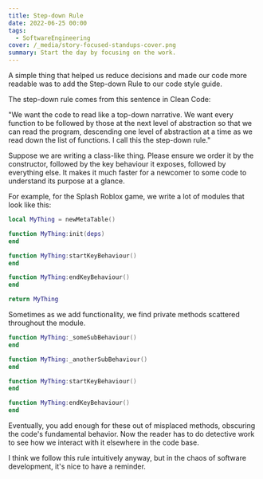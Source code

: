 ```yaml
---
title: Step-down Rule
date: 2022-06-25 00:00
tags:
  - SoftwareEngineering
cover: /_media/story-focused-standups-cover.png
summary: Start the day by focusing on the work.
---
```


A simple thing that helped us reduce decisions and made our code more readable was to add the Step-down Rule to our code style guide.

The step-down rule comes from this sentence in Clean Code:

"We want the code to read like a top-down narrative. We want every function to be followed by those at the next level of abstraction so that we can read the program, descending one level of abstraction at a time as we read down the list of functions. I call this the step-down rule."

Suppose we are writing a class-like thing. Please ensure we order it by the constructor, followed by the key behaviour it exposes, followed by everything else. It makes it much faster for a newcomer to some code to understand its purpose at a glance.

For example, for the Splash Roblox game, we write a lot of modules that look like this:

```lua
local MyThing = newMetaTable()

function MyThing:init(deps)
end

function MyThing:startKeyBehaviour()
end

function MyThing:endKeyBehaviour()
end

return MyThing
```

Sometimes as we add functionality, we find private methods scattered throughout the module.

```lua
function MyThing:_someSubBehaviour()
end

function MyThing:_anotherSubBehaviour()
end

function MyThing:startKeyBehaviour()
end

function MyThing:endKeyBehaviour()
end
```

Eventually, you add enough for these out of misplaced methods, obscuring the code's fundamental behavior. Now the reader has to do detective work to see how we interact with it elsewhere in the code base.

I think we follow this rule intuitively anyway, but in the chaos of software development, it's nice to have a reminder.